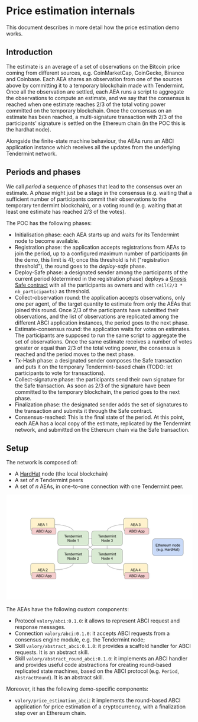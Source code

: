 # Price estimation internals

This document describes in more detail how the price estimation demo works.

## Introduction

The estimate is an average of a set of observations
on the Bitcoin price coming from different sources,
e.g. CoinMarketCap, CoinGecko, Binance and Coinbase.
Each AEA shares an observation from one of the sources above
by committing it to a temporary blockchain made with Tendermint.
Once all the observation are settled, each AEA
runs a script to aggregate the observations to compute an estimate,
and we say that the consensus is reached when one estimate
reaches 2/3 of the total voting power committed
on the temporary blockchain.
Once the consensus on an estimate has been reached, a multi-signature transaction with 2/3 of the participants' signature is settled on the Ethereum chain (in the POC this is the hardhat node).

Alongside the finite-state machine behaviour, the AEAs runs
an ABCI application instance which receives all the updates from the 
underlying Tendermint network.

## Periods and phases

We call _period_ a sequence of phases that lead to the consensus
over an estimate. A _phase_ might just be a stage in the 
consensus (e.g. waiting that a sufficient number of participants commit their observations to the temporary tendermint blockchain), or a voting round (e.g. waiting that at least one estimate has reached 2/3 of the votes). 

The POC has the following phases:

- Initialisation phase: each AEA starts up and waits for its Tendermint 
    node to become available.
- Registration phase: the application accepts registrations
    from AEAs to join the period, up to a configured 
    maximum number of participants (in the demo, this limit is 4);
    once this threshold is hit ("registration threshold"), 
    the round goes to the _deploy-safe_ phase.
- Deploy-Safe phase: 
    a designated sender among the participants of the current period
   (determined in the registration phase) deploys a 
   <a href="https://gnosis-safe.io/">Gnosis Safe contract</a>
   with all the participants as owners and with 
  `ceil(2/3 * nb_participants)` as threshold.
- Collect-observation round: the application accepts 
    observations, only one per agent,
    of the target quantity to estimate from only the AEAs
    that joined this round. Once 2/3 of the participants have submitted their observations, and the list of observations are replicated among the different ABCI application instances, the period goes to the next phase.
- Estimate-consensus round: the application waits for votes on 
    estimates. The participants are supposed to run the same script
    to aggregate the set of observations.
    Once the same estimate receives a number of votes greater or equal than
    2/3 of the total voting power, the consensus is reached and the
    period moves to the next phase.
- Tx-Hash phase: a designated sender composes the Safe transaction
    and puts it on the temporary Tendermint-based chain
    (TODO: let participants to vote for transactions).
- Collect-signature phase: the participants send their own signature
    for the Safe transaction. As soon as 2/3 of the signature
    have been committed to the temporary blockchain, 
    the period goes to the next phase.
- Finalization phase: the designated sender adds the set of signatures
    to the transaction and submits it through the Safe contract. 
- Consensus-reached: This is the final state of the period.
    At this point, each AEA has a local copy of the estimate, replicated
    by the Tendermint network, and submitted on the Ethereum chain
    via the Safe transaction.

## Setup

The network is composed of:

- A [HardHat](https://hardhat.org/) node (the local blockchain)
- A set of $n$ Tendermint peers
- A set of $n$ AEAs, in one-to-one connection with one Tendermint peer. 

![](diagram.svg)

The AEAs have the following custom components:

- Protocol `valory/abci:0.1.0`: it allows to represent
    ABCI request and response messages.
- Connection `valory/abci:0.1.0`: it accepts ABCI requests
    from a consensus engine module, e.g. the Tendermint node;
- Skill `valory/abstract_abci:0.1.0`: it provides a
    scaffold handler for ABCI requests. It is an abstract skill.
- Skill `valory/abstract_round_abci:0.1.0`: it 
    implements an ABCI handler and provides
    useful code abstractions for creating round-based
    replicated state machines, based on the ABCI protocol
    (e.g. `Period`, `AbstractRound`). It is an abstract skill.

Moreover, it has the following demo-specific components:

- `valory/price_estimation_abci`: it implements the round-based
    ABCI application for price estimation of a cryptocurrency,
    with a finalization step over an Ethereum chain.